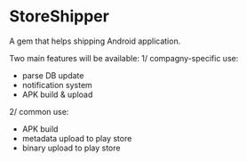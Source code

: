 StoreShipper
====================

A gem that helps shipping Android application.

Two main features will be available:
1/ compagny-specific use:
   - parse DB update
   - notification system
   - APK build & upload

2/ common use:
   - APK build
   - metadata upload to play store
   - binary upload to play store
